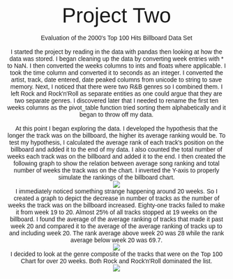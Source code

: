 <center>
<br>
<font face="arial">
<font size="32">Project Two</font>
<br><br>
Evaluation of the 2000's Top 100 Hits Billboard Data Set

<br>
<br>
I started the project by reading in the data with pandas then looking at how the data was stored.  I began cleaning up the data by converting week entries with * to NaN.  I then converted the weeks columns to ints and floats where applicable.  I took the time column and converted it to seconds as an integer.  I converted the artist, track, date entered, date peaked columns from unicode to string to save memory.  Next, I noticed that there were two R&B genres so I combined them.  I left Rock and Rock'n'Roll as separate entities as one could argue that they are two separate genres.  I discovered later that I needed to rename the first ten weeks columns as the pivot_table function tried sorting them alphabetically and it began to throw off my data.
<br><br>
At this point I began exploring the data.  I developed the hypothesis that the longer the track was on the billboard, the higher its average ranking would be.  To test my hypothesis, I calculated the average rank of each track's position on the billboard and added it to the end of my data.  I also counted the total number of weeks each track was on the billboard and added it to the end.  I then created the following graph to show the relation between average song ranking and total number of weeks the track was on the chart.  I inverted the Y-axis to properly simulate the rankings of the billboard chart.
<br>
<img src="https://jasanford24.github.io/images/billboard_scatter.png">
<br>
I immediately noticed something strange happening around 20 weeks.  So I created a graph to depict the decrease in number of tracks as the number of weeks the track was on the billboard increased.  Eighty-one tracks failed to make it from week 19 to 20.  Almost 25% of all tracks stopped at 19 weeks on the billboard.  I found the average of the average ranking of tracks that made it past week 20 and compared it to the average of the average ranking of tracks up to and including week 20.  The rank average above week 20 was 28 while the rank average below week 20 was 69.7.  
<br>
<img src="https://jasanford24.github.io/images/falloff_line.png">
<br>
I decided to look at the genre composite of the tracks that were on the Top 100 Chart for over 20 weeks.  Both Rock and Rock'n'Roll dominated the list.
<br>
<img src="https://jasanford24.github.io/images/genres_bar.png">
